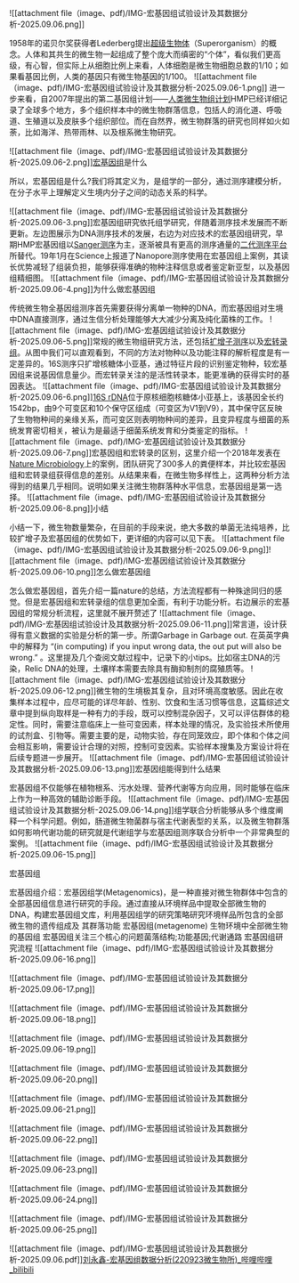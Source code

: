 

![[attachment file（image、pdf)/IMG-宏基因组试验设计及其数据分析-2025.09.06.png]]

1958年的诺贝尔奖获得者Lederberg提出[超级生物体](https://zhida.zhihu.com/search?content_id=182140214&content_type=Article&match_order=1&q=%E8%B6%85%E7%BA%A7%E7%94%9F%E7%89%A9%E4%BD%93&zhida_source=entity)（Superorganism）的概念。人体和其共生的微生物一起组成了整个庞大而缜密的“个体”，看似我们更高级，有心智，但实际上从细胞比例上来看，人体细胞是微生物细胞总数的1/10；如果看基因比例，人类的基因只有微生物基因的1/100。
![[attachment file（image、pdf)/IMG-宏基因组试验设计及其数据分析-2025.09.06-1.png]]
进一步来看，自2007年提出的第二基因组计划——[人类微生物组计划](https://zhida.zhihu.com/search?content_id=182140214&content_type=Article&match_order=1&q=%E4%BA%BA%E7%B1%BB%E5%BE%AE%E7%94%9F%E7%89%A9%E7%BB%84%E8%AE%A1%E5%88%92&zhida_source=entity)HMP已经详细记录了全球多个地方，多个组织样本中的微生物群落信息，包括人的消化道、呼吸道、生殖道以及皮肤多个组织部位。而在自然界，微生物群落的研究也同样如火如荼，比如海洋、热带雨林、以及根系微生物研究。

![[attachment file（image、pdf)/IMG-宏基因组试验设计及其数据分析-2025.09.06-2.png]][宏基因组](https://zhida.zhihu.com/search?content_id=182140214&content_type=Article&match_order=1&q=%E5%AE%8F%E5%9F%BA%E5%9B%A0%E7%BB%84&zhida_source=entity)是什么

所以，宏基因组是什么?我们将其定义为，是组学的一部分，通过测序建模分析，在分子水平上理解定义生境内分子之间的动态关系的科学。

![[attachment file（image、pdf)/IMG-宏基因组试验设计及其数据分析-2025.09.06-3.png]]宏基因组研究依托组学研究，伴随着测序技术发展而不断更新。左边图展示为DNA测序技术的发展，右边为对应技术的宏基因组研究，早期HMP宏基因组以[Sanger测序](https://zhida.zhihu.com/search?content_id=182140214&content_type=Article&match_order=1&q=Sanger%E6%B5%8B%E5%BA%8F&zhida_source=entity)为主，逐渐被具有更高的测序通量的[二代测序平台](https://zhida.zhihu.com/search?content_id=182140214&content_type=Article&match_order=1&q=%E4%BA%8C%E4%BB%A3%E6%B5%8B%E5%BA%8F%E5%B9%B3%E5%8F%B0&zhida_source=entity)所替代。19年1月在Science上报道了Nanopore测序使用在宏基因组上案例，其读长优势减轻了组装负担，能够获得准确的物种注释信息或者鉴定新亚型，以及基因组精细图。
![[attachment file（image、pdf)/IMG-宏基因组试验设计及其数据分析-2025.09.06-4.png]]为什么做宏基因组

传统微生物全基因组测序首先需要获得分离单一物种的DNA，而宏基因组对生境中DNA直接测序，通过生信分析处理能够大大减少分离及纯化菌株的工作。
![[attachment file（image、pdf)/IMG-宏基因组试验设计及其数据分析-2025.09.06-5.png]]常规的微生物组研究方法，还包括[扩增子测序](https://zhida.zhihu.com/search?content_id=182140214&content_type=Article&match_order=1&q=%E6%89%A9%E5%A2%9E%E5%AD%90%E6%B5%8B%E5%BA%8F&zhida_source=entity)以及[宏转录组](https://zhida.zhihu.com/search?content_id=182140214&content_type=Article&match_order=1&q=%E5%AE%8F%E8%BD%AC%E5%BD%95%E7%BB%84&zhida_source=entity)。从图中我们可以直观看到，不同的方法对物种以及功能注释的解析程度是有一定差异的。16S测序只扩增核糖体小亚基，通过特征片段的识别鉴定物种，较宏基因组来说基因信息量少。而宏转录关注的是活性转录本，能更准确的获得实时的基因表达。
![[attachment file（image、pdf)/IMG-宏基因组试验设计及其数据分析-2025.09.06-6.png]][16S rDNA](https://zhida.zhihu.com/search?content_id=182140214&content_type=Article&match_order=1&q=16S+rDNA&zhida_source=entity)位于原核细胞核糖体小亚基上，该基因全长约1542bp，由9个可变区和10个保守区组成（可变区为V1到V9），其中保守区反映了生物物种间的亲缘关系，而可变区则表明物种间的差异，且变异程度与细菌的系统发育密切相关，被认为是最适于细菌系统发育和分类鉴定的指标。
![[attachment file（image、pdf)/IMG-宏基因组试验设计及其数据分析-2025.09.06-7.png]]宏基因组和宏转录的区别，这里介绍一个2018年发表在[Nature Microbiology](https://zhida.zhihu.com/search?content_id=182140214&content_type=Article&match_order=1&q=Nature+Microbiology&zhida_source=entity)上的案例，团队研究了300多人的粪便样本，并比较宏基因组和宏转录组获得信息的差别。从结果来看，在微生物多样性上，这两种分析方法得到的结果几乎相同。说明如果关注微生物群落种水平信息，宏基因组是第一选择。
![[attachment file（image、pdf)/IMG-宏基因组试验设计及其数据分析-2025.09.06-8.png]]小结

小结一下，微生物数量繁杂，在目前的手段来说，绝大多数的单菌无法纯培养，比较扩增子及宏基因组的优势如下，更详细的内容可以见下表。
![[attachment file（image、pdf)/IMG-宏基因组试验设计及其数据分析-2025.09.06-9.png]]![[attachment file（image、pdf)/IMG-宏基因组试验设计及其数据分析-2025.09.06-10.png]]怎么做宏基因组

怎么做宏基因组，首先介绍一篇nature的总结，方法流程都有一种殊途同归的感觉。但是宏基因组和宏转录组的信息更加全面，有利于功能分析。右边展示的宏基因组的常规分析流程，这里就不展开赘述了
![[attachment file（image、pdf)/IMG-宏基因组试验设计及其数据分析-2025.09.06-11.png]]常言道，设计获得有意义数据的实验是分析的第一步。所谓Garbage in Garbage out. 在英英字典中的解释为 “(in computing) if you input wrong data, the out put will also be wrong.” 。这里提及几个查阅文献过程中，记录下的小tips。比如宿主DNA的污染，Relic DNA的处理，土壤样本需要去除具有酶抑制剂的腐殖质等。
![[attachment file（image、pdf)/IMG-宏基因组试验设计及其数据分析-2025.09.06-12.png]]微生物的生境极其复杂，且对环境高度敏感。因此在收集样本过程中，应尽可能的详尽年龄、性别、饮食和生活习惯等信息，这篇综述文章中提到纵向取样是一种有力的手段，既可以控制混杂因子，又可以评估群体的稳定性。同时，需要注意临床上一些可变因素，样本处理的情况，及实验技术所使用的试剂盒、引物等。需要主要的是，动物实验，存在同笼效应，即个体和个体之间会相互影响，需要设计合理的对照，控制可变因素。实验样本搜集及方案设计将在后续专题进一步展开。
![[attachment file（image、pdf)/IMG-宏基因组试验设计及其数据分析-2025.09.06-13.png]]宏基因组能得到什么结果

宏基因组不仅能够在植物根系、污水处理、营养代谢等方向应用，同时能够在临床上作为一种高效的辅助诊断手段。
![[attachment file（image、pdf)/IMG-宏基因组试验设计及其数据分析-2025.09.06-14.png]]组学联合分析能够从多个维度阐释一个科学问题。例如，肠道微生物菌群与宿主代谢表型的关系，以及微生物群落如何影响代谢功能的研究就是代谢组学与宏基因组测序联合分析中一个非常典型的案例。
![[attachment file（image、pdf)/IMG-宏基因组试验设计及其数据分析-2025.09.06-15.png]]



宏基因组

宏基因组介绍：宏基因组学(Metagenomics)，是一种直接对微生物群体中包含的全部基因组信息进行研究的手段。通过直接从环境样品中提取全部微生物的DNA，构建宏基因组文库，利用基因组学的研究策略研究环境样品所包含的全部微生物的遗传组成及
其群落功能
宏基因组(metagenome)
生物环境中全部微生物的基因组
宏基因组关注三个核心的问题菌落结构;功能基因;代谢通路
宏基因组研究流程
![[attachment file（image、pdf)/IMG-宏基因组试验设计及其数据分析-2025.09.06-16.png]]

![[attachment file（image、pdf)/IMG-宏基因组试验设计及其数据分析-2025.09.06-17.png]]

![[attachment file（image、pdf)/IMG-宏基因组试验设计及其数据分析-2025.09.06-18.png]]

![[attachment file（image、pdf)/IMG-宏基因组试验设计及其数据分析-2025.09.06-19.png]]

![[attachment file（image、pdf)/IMG-宏基因组试验设计及其数据分析-2025.09.06-20.png]]

![[attachment file（image、pdf)/IMG-宏基因组试验设计及其数据分析-2025.09.06-21.png]]

![[attachment file（image、pdf)/IMG-宏基因组试验设计及其数据分析-2025.09.06-22.png]]

![[attachment file（image、pdf)/IMG-宏基因组试验设计及其数据分析-2025.09.06-23.png]]

![[attachment file（image、pdf)/IMG-宏基因组试验设计及其数据分析-2025.09.06-24.png]]

![[attachment file（image、pdf)/IMG-宏基因组试验设计及其数据分析-2025.09.06-25.png]]

![[attachment file（image、pdf)/IMG-宏基因组试验设计及其数据分析-2025.09.06.pdf]][刘永鑫-宏基因组数据分析(220923微生物所)_哔哩哔哩_bilibili](https://www.bilibili.com/video/BV1aV4y1N7dC/?spm_id_from=333.337.search-card.all.click&vd_source=215d8d44b3080e64488f98e9517d3ae6)